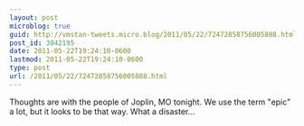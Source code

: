 ```yaml
---
layout: post
microblog: true
guid: http://vmstan-tweets.micro.blog/2011/05/22/72472858756005888.html
post_id: 3042195
date: 2011-05-22T19:24:10-0600
lastmod: 2011-05-22T19:24:10-0600
type: post
url: /2011/05/22/72472858756005888.html
---
```

Thoughts are with the people of Joplin, MO tonight. We use the term "epic" a lot, but it looks to be that way. What a disaster...
